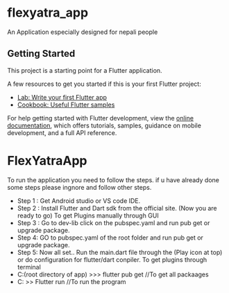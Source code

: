 # flexyatra_app

An Application especially designed for nepali people

## Getting Started

This project is a starting point for a Flutter application.

A few resources to get you started if this is your first Flutter project:

- [Lab: Write your first Flutter app](https://docs.flutter.dev/get-started/codelab)
- [Cookbook: Useful Flutter samples](https://docs.flutter.dev/cookbook)

  
For help getting started with Flutter development, view the
[online documentation](https://docs.flutter.dev/), which offers tutorials,
samples, guidance on mobile development, and a full API reference.


# FlexYatraApp
To run the application you need to follow the steps. if u have already done some steps please ingnore and follow other steps.

- Step 1 : Get Android studio or VS code IDE.
- Step 2 : Install Flutter and Dart sdk from the official site. (Now you are ready to go)
To get Plugins manually through GUI
- Step 3 : Go to dev-lib click on the pubspec.yaml and run pub get or upgrade package.
- Step 4:  GO to pubspec.yaml of the root folder and run pub get or upgrade package.
- Step 5: Now all set.. Run the main.dart file through the (Play icon at top) or do configuration for flutter/dart conpiler. 
To get plugins through terminal
-  C:(root directory of app) >>>  flutter pub get      //To get all packaages
- C: >> Flutter run                       //To run the program
   

